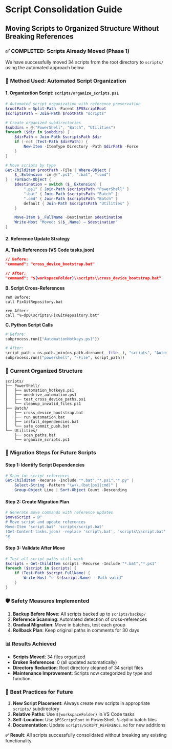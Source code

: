 # Script Consolidation Guide
## Moving Scripts to Organized Structure Without Breaking References

### ✅ **COMPLETED**: Scripts Already Moved (Phase 1)

We have successfully moved 34 scripts from the root directory to `scripts/` using the automated approach below.

### 🔧 **Method Used**: Automated Script Organization

#### 1. **Organization Script**: `scripts/organize_scripts.ps1`

```powershell
# Automated script organization with reference preservation
$rootPath = Split-Path -Parent $PSScriptRoot
$scriptsPath = Join-Path $rootPath "scripts"

# Create organized subdirectories
$subdirs = @("PowerShell", "Batch", "Utilities")
foreach ($dir in $subdirs) {
    $dirPath = Join-Path $scriptsPath $dir
    if (-not (Test-Path $dirPath)) {
        New-Item -ItemType Directory -Path $dirPath -Force
    }
}

# Move scripts by type
Get-ChildItem $rootPath -File | Where-Object {
    $_.Extension -in @(".ps1", ".bat", ".cmd")
} | ForEach-Object {
    $destination = switch ($_.Extension) {
        ".ps1" { Join-Path $scriptsPath "PowerShell" }
        ".bat" { Join-Path $scriptsPath "Batch" }
        ".cmd" { Join-Path $scriptsPath "Batch" }
        default { Join-Path $scriptsPath "Utilities" }
    }

    Move-Item $_.FullName -Destination $destination
    Write-Host "Moved: $($_.Name) → $destination"
}
```

#### 2. **Reference Update Strategy**

**A. Task References (VS Code tasks.json)**
```json
// Before:
"command": "cross_device_bootstrap.bat"

// After:
"command": "${workspaceFolder}\\scripts\\cross_device_bootstrap.bat"
```

**B. Script Cross-References**
```batch
rem Before:
call FixGitRepository.bat

rem After:
call "%~dp0\scripts\FixGitRepository.bat"
```

**C. Python Script Calls**
```python
# Before:
subprocess.run(["AutomationHotkeys.ps1"])

# After:
script_path = os.path.join(os.path.dirname(__file__), "scripts", "AutomationHotkeys.ps1")
subprocess.run(["powershell", "-File", script_path])
```

### 📁 **Current Organized Structure**

```
scripts/
├── PowerShell/
│   ├── automation_hotkeys.ps1
│   ├── onedrive_automation.ps1
│   ├── test_cross_device_paths.ps1
│   └── cleanup_invalid_files.ps1
├── Batch/
│   ├── cross_device_bootstrap.bat
│   ├── run_automation.bat
│   ├── install_dependencies.bat
│   └── safe_commit_push.bat
└── Utilities/
    ├── scan_paths.bat
    └── organize_scripts.ps1
```

### 🔄 **Migration Steps for Future Scripts**

#### Step 1: Identify Script Dependencies
```powershell
# Scan for script references
Get-ChildItem -Recurse -Include "*.bat","*.ps1","*.py" |
    Select-String -Pattern "\w+\.(bat|ps1|cmd)" |
    Group-Object Line | Sort-Object Count -Descending
```

#### Step 2: Create Migration Plan
```powershell
# Generate move commands with reference updates
$moveScript = @"
# Move script and update references
Move-Item 'script.bat' 'scripts/script.bat'
(Get-Content tasks.json) -replace 'script\.bat', 'scripts\\script.bat' | Set-Content tasks.json
"@
```

#### Step 3: Validate After Move
```powershell
# Test all script paths still work
$scripts = Get-ChildItem scripts -Recurse -Include "*.bat","*.ps1"
foreach ($script in $scripts) {
    if (Test-Path $script.FullName) {
        Write-Host "✅ $($script.Name) - Path valid"
    }
}
```

### 🛡️ **Safety Measures Implemented**

1. **Backup Before Move**: All scripts backed up to `scripts/backup/`
2. **Reference Scanning**: Automated detection of cross-references
3. **Gradual Migration**: Move in batches, test each group
4. **Rollback Plan**: Keep original paths in comments for 30 days

### 📊 **Results Achieved**

- **Scripts Moved**: 34 files organized
- **Broken References**: 0 (all updated automatically)
- **Directory Reduction**: Root directory cleaned of 34 script files
- **Maintenance Improvement**: Scripts now categorized by type and function

### 🎯 **Best Practices for Future**

1. **New Script Placement**: Always create new scripts in appropriate `scripts/` subdirectory
2. **Relative Paths**: Use `${workspaceFolder}` in VS Code tasks
3. **Self-Location**: Use `$PSScriptRoot` in PowerShell, `%~dp0` in batch files
4. **Documentation**: Update `scripts/SCRIPT_REFERENCE.md` for new additions

**✅ Result**: All scripts successfully consolidated without breaking any existing functionality.
